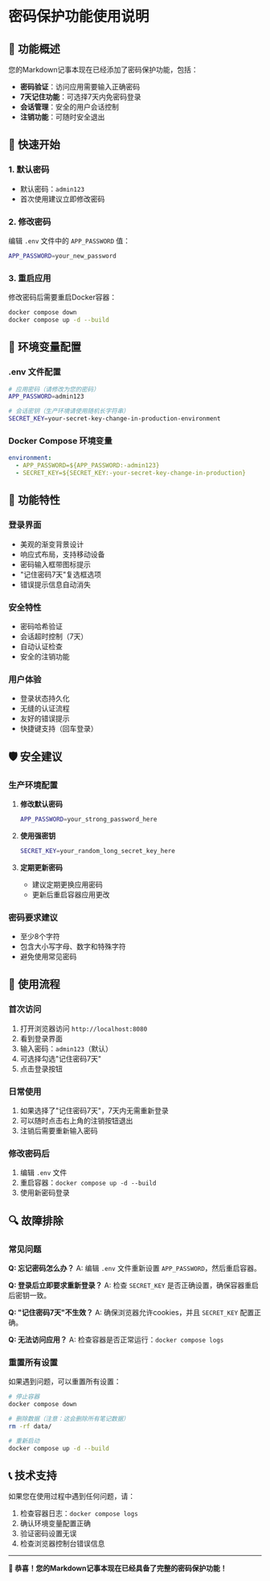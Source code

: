 # 密码保护功能使用说明

## 🔐 功能概述

您的Markdown记事本现在已经添加了密码保护功能，包括：

- **密码验证**：访问应用需要输入正确密码
- **7天记住功能**：可选择7天内免密码登录
- **会话管理**：安全的用户会话控制
- **注销功能**：可随时安全退出

## 🚀 快速开始

### 1. 默认密码
- 默认密码：`admin123`
- 首次使用建议立即修改密码

### 2. 修改密码
编辑 `.env` 文件中的 `APP_PASSWORD` 值：
```bash
APP_PASSWORD=your_new_password
```

### 3. 重启应用
修改密码后需要重启Docker容器：
```bash
docker compose down
docker compose up -d --build
```

## 🔧 环境变量配置

### .env 文件配置
```bash
# 应用密码（请修改为您的密码）
APP_PASSWORD=admin123

# 会话密钥（生产环境请使用随机长字符串）
SECRET_KEY=your-secret-key-change-in-production-environment
```

### Docker Compose 环境变量
```yaml
environment:
  - APP_PASSWORD=${APP_PASSWORD:-admin123}
  - SECRET_KEY=${SECRET_KEY:-your-secret-key-change-in-production}
```

## 🎯 功能特性

### 登录界面
- 美观的渐变背景设计
- 响应式布局，支持移动设备
- 密码输入框带图标提示
- "记住密码7天"复选框选项
- 错误提示信息自动消失

### 安全特性
- 密码哈希验证
- 会话超时控制（7天）
- 自动认证检查
- 安全的注销功能

### 用户体验
- 登录状态持久化
- 无缝的认证流程
- 友好的错误提示
- 快捷键支持（回车登录）

## 🛡️ 安全建议

### 生产环境配置
1. **修改默认密码**
   ```bash
   APP_PASSWORD=your_strong_password_here
   ```

2. **使用强密钥**
   ```bash
   SECRET_KEY=your_random_long_secret_key_here
   ```

3. **定期更新密码**
   - 建议定期更换应用密码
   - 更新后重启容器应用更改

### 密码要求建议
- 至少8个字符
- 包含大小写字母、数字和特殊字符
- 避免使用常见密码

## 📱 使用流程

### 首次访问
1. 打开浏览器访问 `http://localhost:8080`
2. 看到登录界面
3. 输入密码：`admin123`（默认）
4. 可选择勾选"记住密码7天"
5. 点击登录按钮

### 日常使用
1. 如果选择了"记住密码7天"，7天内无需重新登录
2. 可以随时点击右上角的注销按钮退出
3. 注销后需要重新输入密码

### 修改密码后
1. 编辑 `.env` 文件
2. 重启容器：`docker compose up -d --build`
3. 使用新密码登录

## 🔍 故障排除

### 常见问题

**Q: 忘记密码怎么办？**
A: 编辑 `.env` 文件重新设置 `APP_PASSWORD`，然后重启容器。

**Q: 登录后立即要求重新登录？**
A: 检查 `SECRET_KEY` 是否正确设置，确保容器重启后密钥一致。

**Q: "记住密码7天"不生效？**
A: 确保浏览器允许cookies，并且 `SECRET_KEY` 配置正确。

**Q: 无法访问应用？**
A: 检查容器是否正常运行：`docker compose logs`

### 重置所有设置
如果遇到问题，可以重置所有设置：
```bash
# 停止容器
docker compose down

# 删除数据（注意：这会删除所有笔记数据）
rm -rf data/

# 重新启动
docker compose up -d --build
```

## 📞 技术支持

如果您在使用过程中遇到任何问题，请：
1. 检查容器日志：`docker compose logs`
2. 确认环境变量配置正确
3. 验证密码设置无误
4. 检查浏览器控制台错误信息

---

**🎉 恭喜！您的Markdown记事本现在已经具备了完整的密码保护功能！**